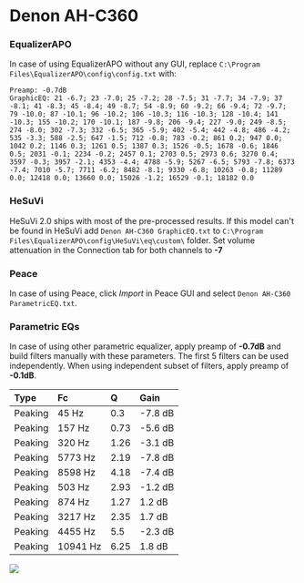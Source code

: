 # Denon AH-C360

### EqualizerAPO
In case of using EqualizerAPO without any GUI, replace `C:\Program Files\EqualizerAPO\config\config.txt`
with:
```
Preamp: -0.7dB
GraphicEQ: 21 -6.7; 23 -7.0; 25 -7.2; 28 -7.5; 31 -7.7; 34 -7.9; 37 -8.1; 41 -8.3; 45 -8.4; 49 -8.7; 54 -8.9; 60 -9.2; 66 -9.4; 72 -9.7; 79 -10.0; 87 -10.1; 96 -10.2; 106 -10.3; 116 -10.3; 128 -10.4; 141 -10.3; 155 -10.2; 170 -10.1; 187 -9.8; 206 -9.4; 227 -9.0; 249 -8.5; 274 -8.0; 302 -7.3; 332 -6.5; 365 -5.9; 402 -5.4; 442 -4.8; 486 -4.2; 535 -3.3; 588 -2.5; 647 -1.5; 712 -0.8; 783 -0.2; 861 0.2; 947 0.0; 1042 0.2; 1146 0.3; 1261 0.5; 1387 0.3; 1526 -0.5; 1678 -0.6; 1846 0.5; 2031 -0.1; 2234 -0.2; 2457 0.1; 2703 0.5; 2973 0.6; 3270 0.4; 3597 -0.3; 3957 -2.1; 4353 -4.4; 4788 -5.9; 5267 -6.5; 5793 -7.8; 6373 -7.4; 7010 -5.7; 7711 -6.2; 8482 -8.1; 9330 -6.8; 10263 -0.8; 11289 0.0; 12418 0.0; 13660 0.0; 15026 -1.2; 16529 -0.1; 18182 0.0
```

### HeSuVi
HeSuVi 2.0 ships with most of the pre-processed results. If this model can't be found in HeSuVi add
`Denon AH-C360 GraphicEQ.txt` to `C:\Program Files\EqualizerAPO\config\HeSuVi\eq\custom\` folder.
Set volume attenuation in the Connection tab for both channels to **-7**

### Peace
In case of using Peace, click *Import* in Peace GUI and select `Denon AH-C360 ParametricEQ.txt`.

### Parametric EQs
In case of using other parametric equalizer, apply preamp of **-0.7dB** and build filters manually
with these parameters. The first 5 filters can be used independently.
When using independent subset of filters, apply preamp of **-0.1dB**.

| Type    | Fc       |    Q | Gain    |
|:--------|:---------|:-----|:--------|
| Peaking | 45 Hz    | 0.3  | -7.8 dB |
| Peaking | 157 Hz   | 0.73 | -5.6 dB |
| Peaking | 320 Hz   | 1.26 | -3.1 dB |
| Peaking | 5773 Hz  | 2.19 | -7.8 dB |
| Peaking | 8598 Hz  | 4.18 | -7.4 dB |
| Peaking | 503 Hz   | 2.93 | -1.2 dB |
| Peaking | 874 Hz   | 1.27 | 1.2 dB  |
| Peaking | 3217 Hz  | 2.35 | 1.7 dB  |
| Peaking | 4455 Hz  | 5.5  | -2.3 dB |
| Peaking | 10941 Hz | 6.25 | 1.8 dB  |

![](https://raw.githubusercontent.com/jaakkopasanen/AutoEq/master/results/headphonecom/sbaf-serious/Denon%20AH-C360/Denon%20AH-C360.png)
